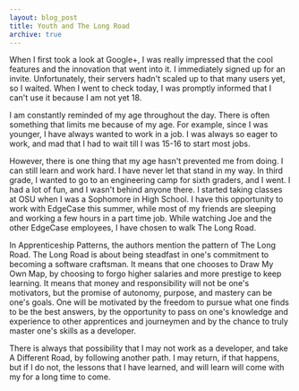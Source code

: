 ```yaml
---
layout: blog_post
title: Youth and The Long Road
archive: true
---
```


When I first took a look at Google+, I was really impressed that the cool
features and the innovation that went into it. I immediately signed up for an
invite. Unfortunately, their servers hadn't scaled up to that many users yet,
so I waited. When I went to check today, I was promptly informed that I can't
use it because I am not yet 18.

I am constantly reminded of my age throughout the day. There is often something
that limits me because of my age. For example, since I was younger, I have
always wanted to work in a job. I was always so eager to work, and mad that I
had to wait till I was 15-16 to start most jobs.

However, there is one thing that my age hasn't prevented me from doing. I can
still learn and work hard. I have never let that stand in my way. In third
grade, I wanted to go to an engineering camp for sixth graders, and I went. I
had a lot of fun, and I wasn't behind anyone there. I started taking classes at
OSU when I was a Sophomore in High School. I have this opportunity to work with
EdgeCase this summer, while most of my friends are sleeping and working a few
hours in a part time job. While watching Joe and the other EdgeCase employees,
I have chosen to walk The Long Road.

In Apprenticeship Patterns, the authors mention the pattern of The Long Road.
The Long Road is about being steadfast in one's commitment to becoming a
software craftsman. It means that one chooses to Draw My Own Map, by choosing
to forgo higher salaries and more prestige to keep learning. It means that
money and responsibility will not be one's motivators, but the promise of
autonomy, purpose, and mastery can be one's goals. One will be motivated by the
freedom to pursue what one finds to be the best answers, by the opportunity to
pass on one's knowledge and experience to other apprentices and journeymen and
by the chance to truly master one's skills as a developer.

There is always that possibility that I may not work as a developer, and take A
Different Road, by following another path. I may return, if that happens, but
if I do not, the lessons that I have learned, and will learn will come with my
for a long time to come.
